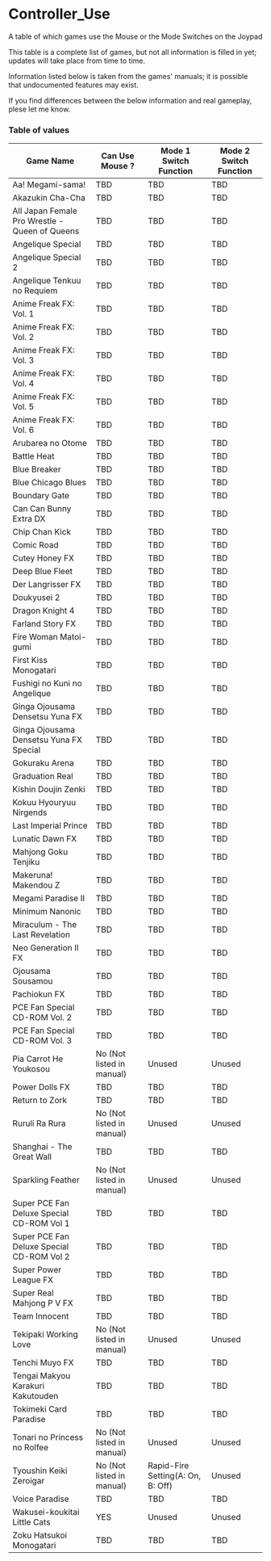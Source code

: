 # Controller_Use

A table of which games use the Mouse or the Mode Switches on the Joypad

This table is a complete list of games, but not all information is filled in yet; updates
will take place from time to time.

Information listed below is taken from the games' manuals; it is possible that
undocumented features may exist.

If you find differences between the below information and real gameplay, plese let me know.


### Table of values

| Game Name | Can Use Mouse ? | Mode 1 Switch Function | Mode 2 Switch Function |
|-----------|-----------------|------------------------|------------------------|
| Aa! Megami-sama! | TBD | TBD | TBD |
| Akazukin Cha-Cha | TBD | TBD | TBD |
| All Japan Female Pro Wrestle - Queen of Queens | TBD | TBD | TBD |
| Angelique Special |TBD | TBD | TBD |
| Angelique Special 2 |TBD | TBD | TBD |
| Angelique Tenkuu no Requiem | TBD | TBD | TBD |
| Anime Freak FX: Vol. 1 | TBD | TBD | TBD |
| Anime Freak FX: Vol. 2 | TBD | TBD | TBD |
| Anime Freak FX: Vol. 3 | TBD | TBD | TBD |
| Anime Freak FX: Vol. 4 | TBD | TBD | TBD |
| Anime Freak FX: Vol. 5 | TBD | TBD | TBD |
| Anime Freak FX: Vol. 6 | TBD | TBD | TBD |
| Arubarea no Otome | TBD | TBD | TBD |
| Battle Heat | TBD | TBD | TBD |
| Blue Breaker | TBD | TBD | TBD |
| Blue Chicago Blues | TBD | TBD | TBD |
| Boundary Gate | TBD | TBD | TBD |
| Can Can Bunny Extra DX | TBD | TBD | TBD |
| Chip Chan Kick | TBD | TBD | TBD |
| Comic Road | TBD | TBD | TBD |
| Cutey Honey FX | TBD | TBD | TBD |
| Deep Blue Fleet | TBD | TBD | TBD |
| Der Langrisser FX | TBD | TBD | TBD |
| Doukyusei 2 | TBD | TBD | TBD |
| Dragon Knight 4 | TBD | TBD | TBD |
| Farland Story FX | TBD | TBD | TBD |
| Fire Woman Matoi-gumi | TBD | TBD | TBD |
| First Kiss Monogatari | TBD | TBD | TBD |
| Fushigi no Kuni no Angelique | TBD | TBD | TBD |
| Ginga Ojousama Densetsu Yuna FX | TBD | TBD | TBD |
| Ginga Ojousama Densetsu Yuna FX Special | TBD | TBD | TBD |
| Gokuraku Arena | TBD | TBD | TBD |
| Graduation Real | TBD | TBD | TBD |
| Kishin Doujin Zenki | TBD | TBD | TBD |
| Kokuu Hyouryuu Nirgends | TBD | TBD | TBD |
| Last Imperial Prince | TBD | TBD | TBD |
| Lunatic Dawn FX | TBD | TBD | TBD |
| Mahjong Goku Tenjiku | TBD | TBD | TBD |
| Makeruna! Makendou Z | TBD | TBD | TBD |
| Megami Paradise II | TBD | TBD | TBD |
| Minimum Nanonic | TBD | TBD | TBD |
| Miraculum - The Last Revelation | TBD | TBD | TBD |
| Neo Generation II FX | TBD | TBD | TBD |
| Ojousama Sousamou | TBD | TBD | TBD |
| Pachiokun FX | TBD | TBD | TBD |
| PCE Fan Special CD-ROM Vol. 2 | TBD | TBD | TBD |
| PCE Fan Special CD-ROM Vol. 3 | TBD | TBD | TBD |
| Pia Carrot He Youkosou | No (Not listed in manual) | Unused | Unused |
| Power Dolls FX | TBD | TBD | TBD |
| Return to Zork | TBD | TBD | TBD |
| Ruruli Ra Rura | No (Not listed in manual) | Unused | Unused |
| Shanghai - The Great Wall | TBD | TBD | TBD |
| Sparkling Feather | No (Not listed in manual) | Unused | Unused |
| Super PCE Fan Deluxe Special CD-ROM Vol 1 | TBD | TBD | TBD |
| Super PCE Fan Deluxe Special CD-ROM Vol 2 | TBD | TBD | TBD |
| Super Power League FX | TBD | TBD | TBD |
| Super Real Mahjong P V FX | TBD | TBD | TBD |
| Team Innocent | TBD | TBD | TBD |
| Tekipaki Working Love | No (Not listed in manual) | Unused | Unused |
| Tenchi Muyo FX | TBD | TBD | TBD |
| Tengai Makyou Karakuri Kakutouden | TBD | TBD | TBD |
| Tokimeki Card Paradise | TBD | TBD | TBD |
| Tonari no Princess no Rolfee | No (Not listed in manual) | Unused | Unused |
| Tyoushin Keiki Zeroigar | No (Not listed in manual) | Rapid-Fire Setting\(A: On, B: Off) | Unused |
| Voice Paradise | TBD | TBD | TBD |
| Wakusei-koukitai Little Cats | YES | Unused | Unused |
| Zoku Hatsukoi Monogatari | TBD | TBD | TBD |

